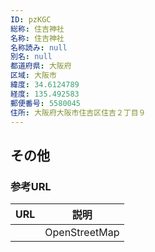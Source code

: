```yaml
---
ID: pzKGC
総称: 住吉神社
名称: 住吉神社
名称読み: null
別名: null
都道府県: 大阪府
区域: 大阪市
緯度: 34.6124789
経度: 135.492583
郵便番号: 5580045
住所: 大阪府大阪市住吉区住吉２丁目９
---
```


## その他

### 参考URL

| URL | 説明          |
| --- | ------------- |
|     | OpenStreetMap |
